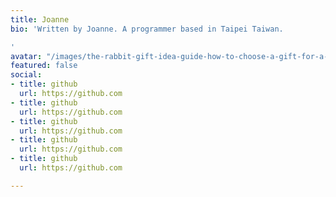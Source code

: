 ```yaml
---
title: Joanne
bio: 'Written by Joanne. A programmer based in Taipei Taiwan.

'
avatar: "/images/the-rabbit-gift-idea-guide-how-to-choose-a-gift-for-a-bunny-lover.jfif"
featured: false
social:
- title: github
  url: https://github.com
- title: github
  url: https://github.com
- title: github
  url: https://github.com
- title: github
  url: https://github.com
- title: github
  url: https://github.com

---
```

